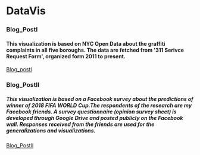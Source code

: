 # DataVis
### Blog_PostI
#### This visualization is based on NYC Open Data about the graffiti complaints in all five boroughs. The data are fetched from '311 Serivce Request Form', organized form 2011 to present.
[Blog_postI](/Blog_postI.md)
 
 
 
### Blog_PostII
##### This visualization is based on a Facebook survey about the predictions of winner of 2018 FIFA WORLD Cup.The respondents of the research are my Facebook friends. A survey questionnaire (opinion survey sheet) is developed through Google Drive and posted publicly on the Facebook wall. Responses received from the friends are used for the generalizations and visualizations.
[Blog_PostII](/Blogpost1.md)


